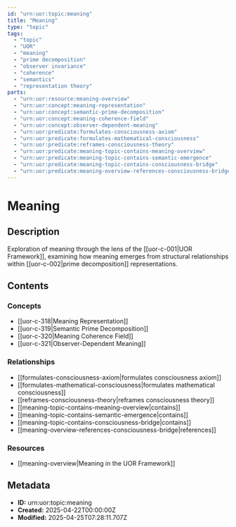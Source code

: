 ```yaml
---
id: "urn:uor:topic:meaning"
title: "Meaning"
type: "topic"
tags:
  - "topic"
  - "UOR"
  - "meaning"
  - "prime decomposition"
  - "observer invariance"
  - "coherence"
  - "semantics"
  - "representation theory"
parts:
  - "urn:uor:resource:meaning-overview"
  - "urn:uor:concept:meaning-representation"
  - "urn:uor:concept:semantic-prime-decomposition"
  - "urn:uor:concept:meaning-coherence-field"
  - "urn:uor:concept:observer-dependent-meaning"
  - "urn:uor:predicate:formulates-consciousness-axiom"
  - "urn:uor:predicate:formulates-mathematical-consciousness"
  - "urn:uor:predicate:reframes-consciousness-theory"
  - "urn:uor:predicate:meaning-topic-contains-meaning-overview"
  - "urn:uor:predicate:meaning-topic-contains-semantic-emergence"
  - "urn:uor:predicate:meaning-topic-contains-consciousness-bridge"
  - "urn:uor:predicate:meaning-overview-references-consciousness-bridge"
---
```


# Meaning

## Description

Exploration of meaning through the lens of the [[uor-c-001|UOR Framework]], examining how meaning emerges from structural relationships within [[uor-c-002|prime decomposition]] representations.

## Contents

### Concepts

- [[uor-c-318|Meaning Representation]]
- [[uor-c-319|Semantic Prime Decomposition]]
- [[uor-c-320|Meaning Coherence Field]]
- [[uor-c-321|Observer-Dependent Meaning]]

### Relationships

- [[formulates-consciousness-axiom|formulates consciousness axiom]]
- [[formulates-mathematical-consciousness|formulates mathematical consciousness]]
- [[reframes-consciousness-theory|reframes consciousness theory]]
- [[meaning-topic-contains-meaning-overview|contains]]
- [[meaning-topic-contains-semantic-emergence|contains]]
- [[meaning-topic-contains-consciousness-bridge|contains]]
- [[meaning-overview-references-consciousness-bridge|references]]

### Resources

- [[meaning-overview|Meaning in the UOR Framework]]

## Metadata

- **ID:** urn:uor:topic:meaning
- **Created:** 2025-04-22T00:00:00Z
- **Modified:** 2025-04-25T07:28:11.707Z
